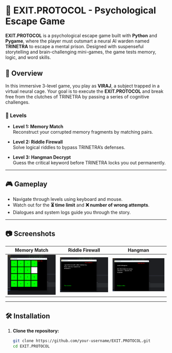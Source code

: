 # 🧠 EXIT.PROTOCOL - Psychological Escape Game

**EXIT.PROTOCOL** is a psychological escape game built with **Python** and **Pygame**, where the player must outsmart a neural AI warden named **TRINETRA** to escape a mental prison. Designed with suspenseful storytelling and brain-challenging mini-games, the game tests memory, logic, and word skills.

## 🚀 Overview

In this immersive 3-level game, you play as **VIRAJ**, a subject trapped in a virtual neural cage. Your goal is to execute the **EXIT.PROTOCOL** and break free from the clutches of TRINETRA by passing a series of cognitive challenges.

### 🧩 Levels
- **Level 1: Memory Match**  
  Reconstruct your corrupted memory fragments by matching pairs.

- **Level 2: Riddle Firewall**  
  Solve logical riddles to bypass TRINETRA’s defenses.

- **Level 3: Hangman Decrypt**  
  Guess the critical keyword before TRINETRA locks you out permanently.

---

## 🎮 Gameplay

- Navigate through levels using keyboard and mouse.
- Watch out for the **⏳ time limit** and **❌ number of wrong attempts**.
- Dialogues and system logs guide you through the story.

---

## 📷 Screenshots

| Memory Match | Riddle Firewall | Hangman |
|--------------|------------------|---------|
| ![Level 1](level1.png) | ![Level 2](level2.png) | ![Level 3](level3.png) |

---

## 🛠️ Installation

1. **Clone the repository:**
   ```bash
   git clone https://github.com/your-username/EXIT.PROTOCOL.git
   cd EXIT.PROTOCOL
